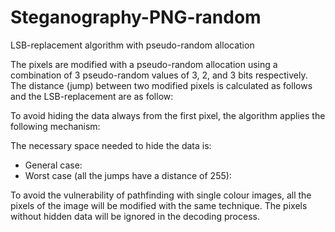 # Steganography-PNG-random
LSB-replacement algorithm with pseudo-random allocation

The pixels are modified with a pseudo-random allocation using a combination of 3 pseudo-random values of 3, 2, and 3 bits respectively. The distance (jump) between two modified pixels is calculated as follows and the LSB-replacement are as follow:


To avoid hiding the data always from the first pixel, the algorithm applies the following mechanism:

The necessary space needed to hide the data is:
- General case:
- Worst case (all the jumps have a distance of 255):


To avoid the vulnerability of pathfinding with single colour images, all the pixels of the image will be modified with the same technique. The pixels without hidden data will be ignored in the decoding process.
